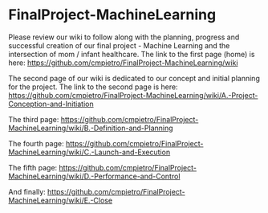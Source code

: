 # FinalProject-MachineLearning

Please review our wiki to follow along with the planning, progress and successful creation of our final project - Machine Learning and the intersection of mom / infant healthcare.  The link to the first page (home) is here:  https://github.com/cmpietro/FinalProject-MachineLearning/wiki

The second page of our wiki is dedicated to our concept and initial planning for the project.  The link to the second page is here: https://github.com/cmpietro/FinalProject-MachineLearning/wiki/A.-Project-Conception-and-Initiation

The third page: https://github.com/cmpietro/FinalProject-MachineLearning/wiki/B.-Definition-and-Planning

The fourth page: https://github.com/cmpietro/FinalProject-MachineLearning/wiki/C.-Launch-and-Execution

The fifth page: https://github.com/cmpietro/FinalProject-MachineLearning/wiki/D.-Performance-and-Control

And finally: https://github.com/cmpietro/FinalProject-MachineLearning/wiki/E.-Close
